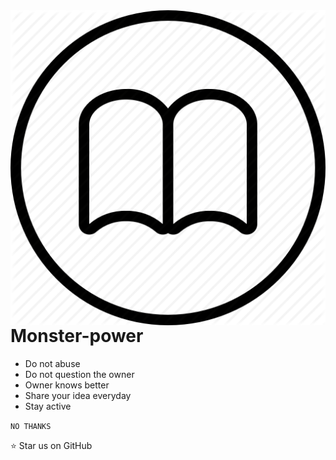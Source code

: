 <img src="icon.png" align="right" />



# Monster-power

- Do not abuse
- Do not question the owner
- Owner knows better
- Share your idea everyday
- Stay active

`NO THANKS`

:star: Star us on GitHub
